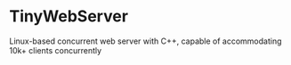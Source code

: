 # TinyWebServer
Linux-based concurrent web server with C++, capable of accommodating 10k+ clients concurrently
